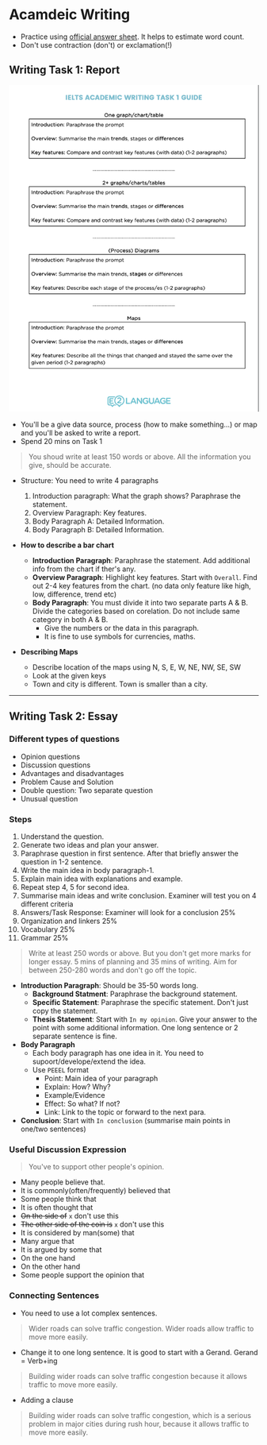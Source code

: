 # Acamdeic Writing
- Practice using [official answer sheet](https://ieltsliz.com/wp-content/uploads/2014/10/ielts-writing-answersheet.pdf). It helps to estimate word count.
- Don't use contraction (don't) or exclamation(!)

## Writing Task 1: Report
![](assets/wt1-guide.png)
- You'll be a give data source, process (how to make something...) or map and you'll be asked to write a report.
- Spend 20 mins on Task 1
> You shoud write at least 150 words or above.
> All the information you give, should be accurate.
- Structure: You need to write 4 paragraphs
  1. Introduction paragraph: What the graph shows? Paraphrase the statement.
  2. Overview Paragraph: Key features.
  3. Body Paragraph A: Detailed Information.
  4. Body Paragraph B: Detailed Information.
  
- **How to describe a bar chart**
    - **Introduction Paragraph**: Paraphrase the statement. Add additional info from the chart if ther's any.
    - **Overview Paragraph**: Highlight key features. Start with `Overall`. Find out 2-4 key features from the chart. (no data only feature like high, low, difference, trend etc)
    - **Body Paragraph**: You must divide it into two separate parts A & B. Divide the categories based on corelation. Do not include same category in both A & B.
      - Give the numbers or the data in this paragraph.
      - It is fine to use symbols for currencies, maths.
- **Describing Maps**
  - Describe location of the maps using N, S, E, W, NE, NW, SE, SW
  - Look at the given keys
  - Town and city is different. Town is smaller than a city.
---
## Writing Task 2: Essay
### Different types of questions
- Opinion questions
- Discussion questions
- Advantages and disadvantages
- Problem Cause and Solution
- Double question: Two separate question
- Unusual question
### Steps
1. Understand the question.
2. Generate two ideas and plan your answer.
3. Paraphrase question in first sentence. After that briefly answer the question in 1-2 sentence.
4. Write the main idea in body paragraph-1.
5. Explain main idea with  explanations and example.
6. Repeat step 4, 5 for second idea.
7. Summarise main ideas and write conclusion.
Examiner will test you on 4 different criteria
1. Answers/Task Response: Examiner will look for a conclusion  25%
2. Organization and linkers 25%
3. Vocabulary 25%
4. Grammar 25%
> Write at least 250 words or above. But you don't get more marks for longer essay. 5 mins of planning and 35 mins of writing. Aim for between 250-280 words and don't go off the topic.
- **Introduction Paragraph**: Should be 35-50 words long.
  - **Background Statment**: Paraphrase the background statement.
  - **Specific Statement**: Paraphrase the specific statement. Don't just copy the statement.
  - **Thesis Statement**: Start with `In my opinion`. Give your answer to the point with some additional information. One long sentence or 2 separate sentence is fine.
- **Body Paragraph**
  - Each body paragraph has one idea in it. You need to supoort/develope/extend the idea.
  - Use `PEEEL` format
    - Point: Main idea of your paragraph
    - Explain: How? Why?
    - Example/Evidence
    - Effect: So what? If not?
    - Link: Link to the topic or forward to the next para.
- **Conclusion**: Start with `In conclusion` (summarise main points in one/two sentences)
### Useful Discussion Expression
> You've to support other people's opinion.
- Many people believe that.
- It is commonly(often/frequently) believed that
- Some people think that
- It is often thought that
- ~~On the side of~~ `x` don't use this
- ~~The other side of the coin is~~ `x` don't use this
- It is considered by man(some) that
- Many argue that
- It is argued by some that
- On the one hand
- On the other hand
- Some people support the opinion that

### Connecting Sentences
- You need to use a lot complex sentences.
> Wider roads can solve traffic congestion. Wider roads allow traffic to move more easily.

- Change it to one long sentence. It is good to start with a Gerand. Gerand  = Verb+ing
> Building wider roads can solve traffic congestion because it allows traffic to move more easily. 

- Adding a clause
> Building wider roads can solve traffic congestion, which is a serious problem in major cities during rush hour, because it allows traffic to move more easily. 